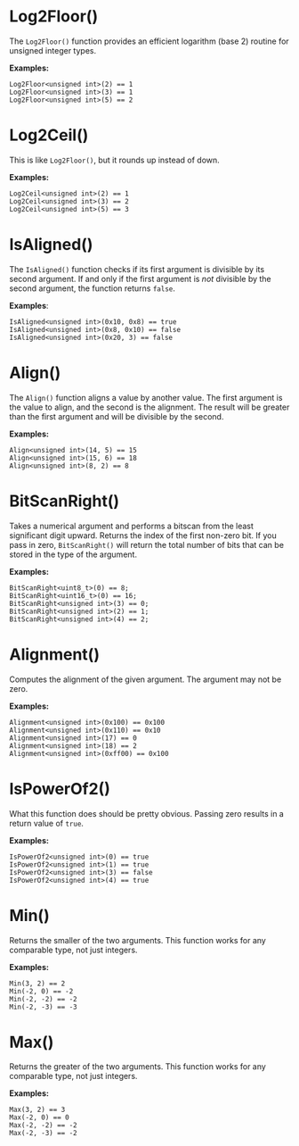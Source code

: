 # Log2Floor()

The `Log2Floor()` function provides an efficient logarithm (base 2) routine for unsigned integer types.

**Examples:**

    Log2Floor<unsigned int>(2) == 1
    Log2Floor<unsigned int>(3) == 1
    Log2Floor<unsigned int>(5) == 2

# Log2Ceil()

This is like `Log2Floor()`, but it rounds up instead of down.

**Examples:**

    Log2Ceil<unsigned int>(2) == 1
    Log2Ceil<unsigned int>(3) == 2
    Log2Ceil<unsigned int>(5) == 3

# IsAligned()

The `IsAligned()` function checks if its first argument is divisible by its second argument. If and only if the first argument is *not* divisible by the second argument, the function returns `false`.

**Examples**:

    IsAligned<unsigned int>(0x10, 0x8) == true
    IsAligned<unsigned int>(0x8, 0x10) == false
    IsAligned<unsigned int>(0x20, 3) == false

# Align()

The `Align()` function aligns a value by another value. The first argument is the value to align, and the second is the alignment. The result will be greater than the first argument and will be divisible by the second.

**Examples:**

    Align<unsigned int>(14, 5) == 15
    Align<unsigned int>(15, 6) == 18
    Align<unsigned int>(8, 2) == 8

# BitScanRight()

Takes a numerical argument and performs a bitscan from the least significant digit upward. Returns the index of the first non-zero bit. If you pass in zero, `BitScanRight()` will return the total number of bits that can be stored in the type of the argument.

**Examples:**

    BitScanRight<uint8_t>(0) == 8;
    BitScanRight<uint16_t>(0) == 16;
    BitScanRight<unsigned int>(3) == 0;
    BitScanRight<unsigned int>(2) == 1;
    BitScanRight<unsigned int>(4) == 2;

# Alignment()

Computes the alignment of the given argument. The argument may not be zero.

**Examples:**

    Alignment<unsigned int>(0x100) == 0x100
    Alignment<unsigned int>(0x110) == 0x10
    Alignment<unsigned int>(17) == 0
    Alignment<unsigned int>(18) == 2
    Alignment<unsigned int>(0xff00) == 0x100

# IsPowerOf2()

What this function does should be pretty obvious. Passing zero results in a return value of `true`.

**Examples:**

    IsPowerOf2<unsigned int>(0) == true
    IsPowerOf2<unsigned int>(1) == true
    IsPowerOf2<unsigned int>(3) == false
    IsPowerOf2<unsigned int>(4) == true

# Min()

Returns the smaller of the two arguments. This function works for any comparable type, not just integers.

**Examples:**

    Min(3, 2) == 2
    Min(-2, 0) == -2
    Min(-2, -2) == -2
    Min(-2, -3) == -3

# Max()

Returns the greater of the two arguments. This function works for any comparable type, not just integers.

**Examples:**

    Max(3, 2) == 3
    Max(-2, 0) == 0
    Max(-2, -2) == -2
    Max(-2, -3) == -2
